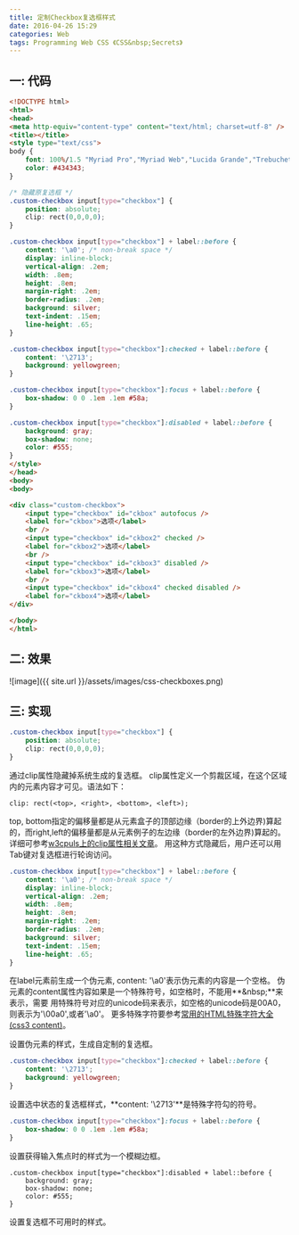 ```yaml
---
title: 定制Checkbox复选框样式
date: 2016-04-26 15:29
categories: Web
tags: Programming Web CSS 《CSS&nbsp;Secrets》
---
```


## 一: 代码

```html
<!DOCTYPE html>
<html>
<head>
<meta http-equiv="content-type" content="text/html; charset=utf-8" />
<title></title>
<style type="text/css">
body {
	font: 100%/1.5 "Myriad Pro","Myriad Web","Lucida Grande","Trebuchet MS","Tahoma","Helvetica","Arial",sans-serif;
	color: #434343;
}

/* 隐藏原复选框 */
.custom-checkbox input[type="checkbox"] { 
    position: absolute;
    clip: rect(0,0,0,0);
}

.custom-checkbox input[type="checkbox"] + label::before {
    content: '\a0'; /* non-break space */
    display: inline-block;
    vertical-align: .2em;
    width: .8em;
    height: .8em;
    margin-right: .2em;
    border-radius: .2em;
    background: silver;
    text-indent: .15em;
    line-height: .65;
}

.custom-checkbox input[type="checkbox"]:checked + label::before {
    content: '\2713';
    background: yellowgreen;
}

.custom-checkbox input[type="checkbox"]:focus + label::before {
    box-shadow: 0 0 .1em .1em #58a;
}

.custom-checkbox input[type="checkbox"]:disabled + label::before {
    background: gray;
    box-shadow: none;
    color: #555;
}
</style>
</head>
<body>
<body>

<div class="custom-checkbox">
    <input type="checkbox" id="ckbox" autofocus />
    <label for="ckbox">选项</label>
    <br />
    <input type="checkbox" id="ckbox2" checked />
    <label for="ckbox2">选项</label>
    <br />
    <input type="checkbox" id="ckbox3" disabled />
    <label for="ckbox3">选项</label>
    <br />
    <input type="checkbox" id="ckbox4" checked disabled />
    <label for="ckbox4">选项</label>
</div>

</body>
</html>
```


## 二: 效果

![image]({{ site.url }}/assets/images/css-checkboxes.png)


## 三: 实现

```css
.custom-checkbox input[type="checkbox"] { 
    position: absolute;
    clip: rect(0,0,0,0);
}
```
通过clip属性隐藏掉系统生成的复选框。
clip属性定义一个剪裁区域，在这个区域内的元素内容才可见。语法如下：
```
clip: rect(<top>, <right>, <bottom>, <left>);
```
top, bottom指定的偏移量都是从元素盒子的顶部边缘（border的上外边界)算起的，而right,left的偏移量都是从元素例子的左边缘（border的左外边界)算起的。
详细可参考[w3cpuls上的clip属性相关文章](http://www.w3cplus.com/css3/clip.html)。
用这种方式隐藏后，用户还可以用Tab键对复选框进行轮询访问。


```css
.custom-checkbox input[type="checkbox"] + label::before {
    content: '\a0'; /* non-break space */
    display: inline-block;
    vertical-align: .2em;
    width: .8em;
    height: .8em;
    margin-right: .2em;
    border-radius: .2em;
    background: silver;
    text-indent: .15em;
    line-height: .65;
}
```
在label元素前生成一个伪元素, content: '\a0'表示伪元素的内容是一个空格。
伪元素的content属性内容如果是一个特殊符号，如空格时，不能用**&amp;nbsp;**来表示，需要
用特殊符号对应的unicode码来表示，如空格的unicode码是00A0，则表示为'\00a0',或者'\a0'。
更多特殊字符要参考[常用的HTML特殊字符大全(css3 content)](http://www.phpjz.cn/web/201311/1700.html)。

设置伪元素的样式，生成自定制的复选框。

```css
.custom-checkbox input[type="checkbox"]:checked + label::before {
    content: '\2713';
    background: yellowgreen;
}
```

设置选中状态的复选框样式，**content: '\2713'**是特殊字符勾的符号。 

```css
.custom-checkbox input[type="checkbox"]:focus + label::before {
    box-shadow: 0 0 .1em .1em #58a;
}
```
设置获得输入焦点时的样式为一个模糊边框。

```
.custom-checkbox input[type="checkbox"]:disabled + label::before {
    background: gray;
    box-shadow: none;
    color: #555;
}
```

设置复选框不可用时的样式。
